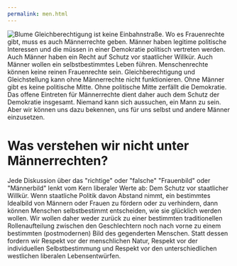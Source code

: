 ```yaml
---
permalink: men.html
---
```


![Blume](http://res.cloudinary.com/liberalemaenner/image/upload/v1511003931/cosmos-flower-1949_960_720_cwgk9x.jpg)
Gleichberechtigung ist keine Einbahnstraße.
Wo es Frauenrechte gibt, muss es auch Männerrechte geben.
Männer haben legitime politische Interessen und die müssen in einer Demokratie politisch vertreten werden.
Auch Männer haben ein Recht auf Schutz vor staatlicher Willkür.
Auch Männer wollen ein selbstbestimmtes Leben führen.
Menschenrechte können keine reinen Frauenrechte sein.
Gleichberechtigung und Gleichstellung kann ohne Männerrechte nicht funktionieren.
Ohne Männer gibt es keine politische Mitte.
Ohne politische Mitte zerfällt die Demokratie.
Das offene Eintreten für Männerrechte dient daher auch dem Schutz der Demokratie insgesamt.
Niemand kann sich aussuchen, ein Mann zu sein.
Aber wir können uns dazu bekennen,
uns für uns selbst und andere Männer einzusetzen.

# Was verstehen wir nicht unter Männerrechten?

Jede Diskussion über das "richtige" oder "falsche" "Frauenbild" oder "Männerbild" lenkt vom Kern liberaler Werte ab:
Dem Schutz vor staatlicher Willkür.
Wenn staatliche Politik davon Abstand nimmt,
ein bestimmtes Idealbild von Männern oder Frauen zu fördern oder zu verhindern,
dann können Menschen selbstbestimmt entscheiden, wie sie glücklich werden wollen.
Wir wollen daher weder zurück zu einer bestimmten traditionellen Rollenaufteilung zwischen den Geschlechtern
noch nach vorne zu einem bestimmten (postmodernen) Bild des gegenderten Menschen.
Statt dessen fordern wir Respekt vor der menschlichen Natur,
Respekt vor der individuellen Selbstbestimmung
und Respekt vor den unterschiedlichen westlichen liberalen Lebensentwürfen.
